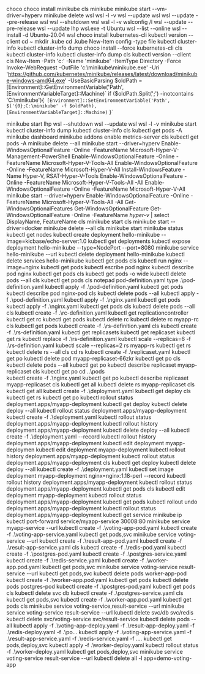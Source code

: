 choco
choco install minikube
cls
minikube
minikube start --vm-driver=hyperv
minikube delete
wsl
wsl -l -v
wsl --update
wsl
wsl --update --pre-release
wsl
wsl --shutdown
wsl
wsl -l -v
wslconfig /l
wsl --update --pre-release
wsl --update
lhp
wsl.exe -t Ubuntu
wsl --list --online
wsl --install -d Ubuntu-20.04
wsl
choco install kubernetes-cli
kubectl version --client
cd ~
mkdir .kube
cd .kube
New-Item config -type file
kubectl cluster-info
kubectl cluster-info dump
choco install --force kubernetes-cli
cls
kubectl cluster-info
kubectl cluster-info dump
cls
kubectl version --client
cls
New-Item -Path 'c:\' -Name 'minikube' -ItemType Directory -Force
Invoke-WebRequest -OutFile 'c:\minikube\minikube.exe' -Uri 'https://github.com/kubernetes/minikube/releases/latest/download/minikube-windows-amd64.exe' -UseBasicParsing
$oldPath = [Environment]::GetEnvironmentVariable('Path', [EnvironmentVariableTarget]::Machine)`
if ($oldPath.Split(';') -inotcontains 'C:\minikube'){`
  [Environment]::SetEnvironmentVariable('Path', $('{0};C:\minikube' -f $oldPath), [EnvironmentVariableTarget]::Machine)`
}`

minikube start
lhp
wsl --shutdown
wsl --update
wsl
wsl -l -v
minikube start
kubectl cluster-info dump
kubectl cluster-info
cls
kubectl get pods -A
minikube dashboard
minikube addons enable metrics-server
cls
kubectl get pods -A
minikube delete --all
minikube start --driver=hyperv
Enable-WindowsOptionalFeature -Online -FeatureName Microsoft-Hyper-V-Management-PowerShell
Enable-WindowsOptionalFeature -Online -FeatureName Microsoft-Hyper-V-Tools-All
Enable-WindowsOptionalFeature -Online -FeatureName Microsoft-Hyper-V-All
Install-WindowsFeature -Name Hyper-V, RSAT-Hyper-V-Tools
Enable-WindowsOptionalFeature -Online -FeatureName Microsoft-Hyper-V-Tools-All -All
Enable-WindowsOptionalFeature -Online -FeatureName Microsoft-Hyper-V-All
minikube start --driver=hyperv
Enable-WindowsOptionalFeature -Online -FeatureName Microsoft-Hyper-V-Tools-All -All
Get-WindowsOptionalFeatures
Get-WindowsOptionalFeature
Get-WindowsOptionalFeature -Online -FeatureName _hyper-v_ | select DisplayName, FeatureName
cls
minikube start
cls
minikube start --driver=docker
minikube delete --all
cls
minikube start
minikube status
kubectl get nodes
kubectl create deployment hello-minikube --image=kicbase/echo-server:1.0
kubectl get deployments
kubectl expose deployment hello-minikube --type=NodePort --port=8080
minikube service hello-minikube --url
kubectl delete deployment hello-minikube
kubectl delete services hello-minikube
kubectl get pods
cls
kubectl run nginx --image=nginx
kubectl get pods
kubectl escribe pod nginx
kubectl describe pod nginx
kubectl get pods
cls
kubectl get pods -o wide
kubectl delete pods --all
cls
kubectl get pods
cls
notepad pod-definition.yaml
type .\pod-definition.yaml
kubectl apply -f .\pod-definition.yaml
kubectl get pods
kubectl describe pod nginx-pod
cls
kubectl delete pods --all
kubectl apply -f .\pod-definition.yaml
kubectl apply -f .\nginx.yaml
kubectl get pods
kubectl apply -f .\nginx.yaml
kubectl get pods
cls
kubectl delete pods --all
cls
kubectl create -f .\rc-definition.yaml
kubectl get replicationcontroller
kubectl get rc
kubectl get pods
kubectl delete rc
kubectl delete rc myapp-rc
cls
kubectl get pods
kubectl create -f .\rs-definition.yaml
cls
kubectl create -f .\rs-definition.yaml
kubectl get replicasets
kubectl get replicaset
kubectl get rs
kubectl replace -f .\rs-definition.yaml
kubectl scale --replicas=6 -f .\rs-definition.yaml
kubectl scale --replicas=2 rs myapp-rs
kubectl get rs
kubectl delete rs --all
cls
cd rs
kubectl create -f .\replicaset.yaml
kubectl get po
kubectl delete pod myapp-replicaset-66zkr
kubectl get po
cls
kubectl delete pods --all
kubectl get po
kubectl describe replicaset myapp-replicaset
cls
kubectl get po
cd ..\pods\
kubectl create -f .\nginx.yaml
kubectl get po
kubectl describe replicaset myapp-replicaset
cls
kubectl get all
kubectl delete rs myapp-replicaset
cls
kubectl get all
kubectl create -f .\deployment.yaml
kubectl get deploy
cls
kubectl get rs
kubectl get po
kubectl rollout status deployment.apps/myapp-deployment
kubectl get deploy
kubectl delete deploy --all
kubectl rollout status deployment.apps/myapp-deployment
kubectl create -f .\deployment.yaml
kubectl rollout status deployment.apps/myapp-deployment
kubectl rollout history deployment.apps/myapp-deployment
kubectl delete deploy --all
kubectl create -f .\deployment.yaml --record
kubectl rollout history deployment.apps/myapp-deployment
kubectl edit deployment myapp-deploymen
kubectl edit deployment myapp-deployment
kubectl rollout history deployment.apps/myapp-deployment
kubectl rollout status deployment.apps/myapp-deployment
cls
kubectl get deploy
kubectl delete deploy --all
kubectl create -f .\deployment.yaml
kubectl set image deployment myapp-deployment nginx=nginx:1.18-perl --record
kubectl rollout history deployment.apps/myapp-deployment
kubectl rollout status deployment.apps/myapp-deployment
kubectl get pods
cls
kubectl edit deployment myapp-deployment
kubectl rollout status deployment.apps/myapp-deployment
kubectl get pods
kubectl rollout undo deployment.apps/myapp-deployment
kubectl rollout status deployment.apps/myapp-deployment
kubectl get service
minikube ip
kubectl port-forward service/myapp-service 30008:80
minikube service myapp-service --url
kubectl create -f .\voting-app-pod.yaml
kubectl create -f .\voting-app-service.yaml
kubectl get pods,svc
minikube service voting-service --url
kubectl create -f .\result-app-pod.yaml
kubectl create -f .\result-app-service.yaml
cls
kubectl create -f .\redis-pod.yaml
kubectl create -f .\postgres-pod.yaml
kubectl create -f .\postgres-service.yaml
kubectl create -f .\redis-service.yaml
kubectl create -f .\worker-app.pod.yaml
kubectl get pods,svc
minikube service voting-service result-service --url
kubectl get pods,svc
kubectl delete pods worker-app-pod
kubectl create -f .\worker-app.pod.yaml
kubectl get pods
kubectl delete pods postgres-pod
kubectl create -f .\postgres-pod.yaml
kubectl get pods
cls
kubectl delete svc db
kubectl create -f .\postgres-service.yaml
cls
kubectl get pods,svc
kubectl create -f .\worker-app.pod.yaml
kubectl get pods
cls
minikube service voting-service,result-service --url
minikube service voting-service result-service --url
kubectl delete svc/db svc/redis
kubectl delete svc/voting-service svc/result-service
kubectl delete pods --all
kubectl apply -f .\voting-app-deploy.yaml -f .\result-app-deploy.yaml -f .\redis-deploy.yaml -f .\po...
kubectl apply -f .\voting-app-service.yaml -f .\result-app-service.yaml -f .\redis-service.yaml -f ....
kubectl get pods,deploy,svc
kubectl apply -f .\worker-deploy.yaml
kubectl rollout status -f .\worker-deploy.yaml
kubectl get pods,deploy,svc
minikube service voting-service result-service --url
kubectl delete all -l app=demo-voting-app
